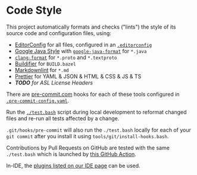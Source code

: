 # Code Style

This project automatically formats and checks ("lints") the style of its source code and configuration files, using:

* [EditorConfig](https://editorconfig.org) for all files, configured in an [`.editorconfig`](../../.editorconfig)
* [Google Java Style](https://google.github.io/styleguide/javaguide.html) with [`google-java-format`](https://github.com/google/google-java-format) for `*.java`
* [`clang-format`](https://clang.llvm.org/docs/ClangFormat.html) for `*.proto` and `*.textproto`
* [Buildifier](https://github.com/bazelbuild/buildtools/blob/master/buildifier/README.md) for `BUILD.bazel`
* [Markdownlint](https://github.com/DavidAnson/markdownlint) for `*.md`
* [Prettier](https://prettier.io) for YAML & JSON & HTML & CSS & JS & TS
* _**TODO** for ASL License Headers_

There are [pre-commit.com](https://pre-commit.com) hooks for each of these tools configured in [`.pre-commit-config.yaml`](../../.pre-commit-config.yaml).

Run the [`./test.bash`](../../test.bash) script during local development to reformat changed files and re-run all tests affected by a change.

`.git/hooks/pre-commit` will also run the `./test.bash` locally for each of your `git commit` after you install it using `tools/git/install-hooks.bash`.

Contributions by Pull Requests on GitHub are tested with the same `./test.bash` which is launched by [this GitHub Action](../../.github/workflows/test.yaml).

In-IDE, the [plugins listed on our IDE page](ide.md) can be used.
